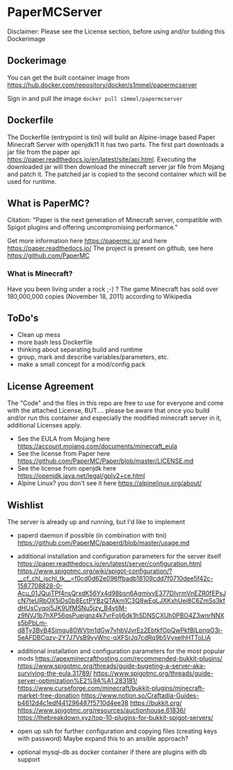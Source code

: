 # PaperMCServer

Disclaimer: Please see the License section, before using and/or bulding this Dockerimage

## Dockerimage 
You can get the built container image from
<https://hub.docker.com/repository/docker/s1mmel/papermcserver>

Sign in and pull the image
`docker pull s1mmel/papermcserver`

## Dockerfile

The Dockerfile (entrypoint is tini) will build an Alpine-image based Paper Minecraft Server with openjdk11
It has two parts. The first part downloads a jar file from the paper api 
<https://paper.readthedocs.io/en/latest/site/api.html>. Executing the downloaded jar will then download 
the minecraft server jar file from Mojang and patch it. The patched jar is copied to the second container which 
will be used for runtime.

## What is PaperMC?
Citation: "Paper is the next generation of Minecraft server, compatible with Spigot plugins and offering uncompromising performance."

Get more information here <https://papermc.io/> and here https://paper.readthedocs.io/
The project is present on github, see here <https://github.com/PaperMC>

### What is Minecraft?
Have you been living under a rock ;-) ? The game Minecraft has sold over 180,000,000 copies (November 18, 2011) according to Wikipedia

## ToDo's
* Clean up mess
* more bash less Dockerfile
* thinking about separating build and runtime
* group, mark and describe variables/parameters, etc.
* make a small concept for a mod/config pack 

## License Agreement
The "Code" and the files in this repo are free to use for everyone and come with the attached License, BUT....
please be aware that once you build and/or run this container and especially the modified minecraft server in it, additional Licenses apply.

* See the EULA from Mojang here <https://account.mojang.com/documents/minecraft_eula>
* See the license from Paper here <https://github.com/PaperMC/Paper/blob/master/LICENSE.md>
* See the license from openjdk here <https://openjdk.java.net/legal/gplv2+ce.html>
* Alpine Linux? you don't see it here <https://alpinelinux.org/about/>

## Wishlist

The server is already up and running, but I'd like to implement 

* paperd daemon if possible (in combination with tini) 
<https://github.com/PaperMC/paperd/blob/master/usage.md>

* additional installation and configuration parameters for the server itself 
<https://paper.readthedocs.io/en/latest/server/configuration.html>
<https://www.spigotmc.org/wiki/spigot-configuration/?__cf_chl_jschl_tk__=f0cd0d62e096ffbadb18109cdd7f0710dee5f42c-1587708828-0-Acu_01JQuiTPf4nsQrxdK56Yx4d98bsn6AgmivvE377DIvrmVnEZR0fEPsJcN7teURbOX5iDs0b8EctPYBzQTAkm1C3Q8wEqLJXKxhUei8C6ZmSs3kfdHUsCyqoj5JK9UfMSNu5jzy_B4vtiM-z9NVJ1b7hXP56qsPueignz4k7vrFolj6dk1hSDNSCXUh0PBO4Z3wnrNNXs5bPbLm-d8Ty3BvB4Simqu80WVtm1dGw7vhbVJvrEz2EbtkfOpQwPkfBILpnqO3j-5eAFDBCqzy-2Y7J7VsB9vyWnc-qXFSrJq7cdRq9b5VyxelhHTToLiA>

* additional installation and configuration parameters for the most popular mods
<https://apexminecrafthosting.com/recommended-bukkit-plugins/>
<https://www.spigotmc.org/threads/guide-bugeting-a-server-aka-surviving-the-eula.31789/>
<https://www.spigotmc.org/threads/guide-server-optimization%E2%9A%A1.283181/>
<https://www.curseforge.com/minecraft/bukkit-plugins/minecraft-market-free-donation>
<https://www.notion.so/Craftadia-Guides-b4612d4c1edf441296487f5710d4ee38>
<https://bukkit.org/>
<https://www.spigotmc.org/resources/auctionhouse.61836/>
<https://thebreakdown.xyz/top-10-plugins-for-bukkit-spigot-servers/>

* open up ssh for further configuration and copying files (creating keys with password) Maybe expand this to an ansible approach?

* optional mysql-db as docker container if there are plugins with db support
